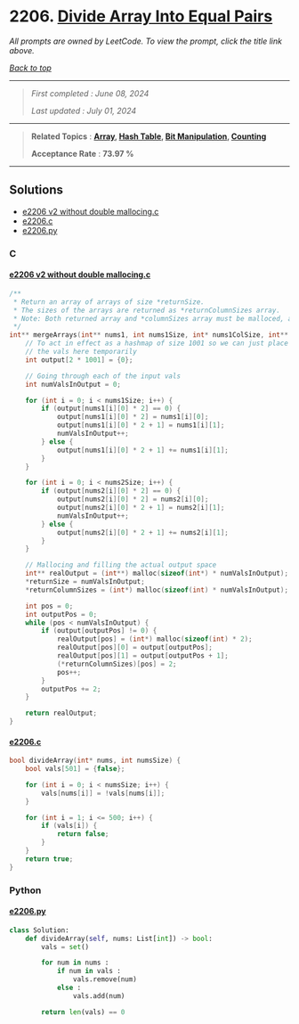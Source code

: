 # 2206. [Divide Array Into Equal Pairs](<https://leetcode.com/problems/divide-array-into-equal-pairs>)

*All prompts are owned by LeetCode. To view the prompt, click the title link above.*

*[Back to top](<../README.md>)*

------

> *First completed : June 08, 2024*
>
> *Last updated : July 01, 2024*

------

> **Related Topics** : **[Array](<by_topic/Array.md>), [Hash Table](<by_topic/Hash Table.md>), [Bit Manipulation](<by_topic/Bit Manipulation.md>), [Counting](<by_topic/Counting.md>)**
>
> **Acceptance Rate** : **73.97 %**

------

## Solutions

- [e2206 v2 without double mallocing.c](<../my-submissions/e2206 v2 without double mallocing.c>)
- [e2206.c](<../my-submissions/e2206.c>)
- [e2206.py](<../my-submissions/e2206.py>)
### C
#### [e2206 v2 without double mallocing.c](<../my-submissions/e2206 v2 without double mallocing.c>)
```C
/**
 * Return an array of arrays of size *returnSize.
 * The sizes of the arrays are returned as *returnColumnSizes array.
 * Note: Both returned array and *columnSizes array must be malloced, assume caller calls free().
 */
int** mergeArrays(int** nums1, int nums1Size, int* nums1ColSize, int** nums2, int nums2Size, int* nums2ColSize, int* returnSize, int** returnColumnSizes){
    // To act in effect as a hashmap of size 1001 so we can just place 
    // the vals here temporarily
    int output[2 * 1001] = {0};

    // Going through each of the input vals
    int numValsInOutput = 0;

    for (int i = 0; i < nums1Size; i++) {
        if (output[nums1[i][0] * 2] == 0) {
            output[nums1[i][0] * 2] = nums1[i][0];
            output[nums1[i][0] * 2 + 1] = nums1[i][1];
            numValsInOutput++;
        } else {
            output[nums1[i][0] * 2 + 1] += nums1[i][1];
        }
    }

    for (int i = 0; i < nums2Size; i++) {
        if (output[nums2[i][0] * 2] == 0) {
            output[nums2[i][0] * 2] = nums2[i][0];
            output[nums2[i][0] * 2 + 1] = nums2[i][1];
            numValsInOutput++;
        } else {
            output[nums2[i][0] * 2 + 1] += nums2[i][1];
        }
    }

    // Mallocing and filling the actual output space
    int** realOutput = (int**) malloc(sizeof(int*) * numValsInOutput);
    *returnSize = numValsInOutput;
    *returnColumnSizes = (int*) malloc(sizeof(int) * numValsInOutput);

    int pos = 0;
    int outputPos = 0;
    while (pos < numValsInOutput) {
        if (output[outputPos] != 0) {
            realOutput[pos] = (int*) malloc(sizeof(int) * 2);
            realOutput[pos][0] = output[outputPos];
            realOutput[pos][1] = output[outputPos + 1];
            (*returnColumnSizes)[pos] = 2;
            pos++;
        }
        outputPos += 2;
    }

    return realOutput;
}
```

#### [e2206.c](<../my-submissions/e2206.c>)
```C
bool divideArray(int* nums, int numsSize) {
    bool vals[501] = {false};

    for (int i = 0; i < numsSize; i++) {
        vals[nums[i]] = !vals[nums[i]];
    }

    for (int i = 1; i <= 500; i++) {
        if (vals[i]) {
            return false;
        }
    }
    return true;
}
```

### Python
#### [e2206.py](<../my-submissions/e2206.py>)
```Python
class Solution:
    def divideArray(self, nums: List[int]) -> bool:
        vals = set()

        for num in nums :
            if num in vals :
                vals.remove(num)
            else :
                vals.add(num)

        return len(vals) == 0
```

